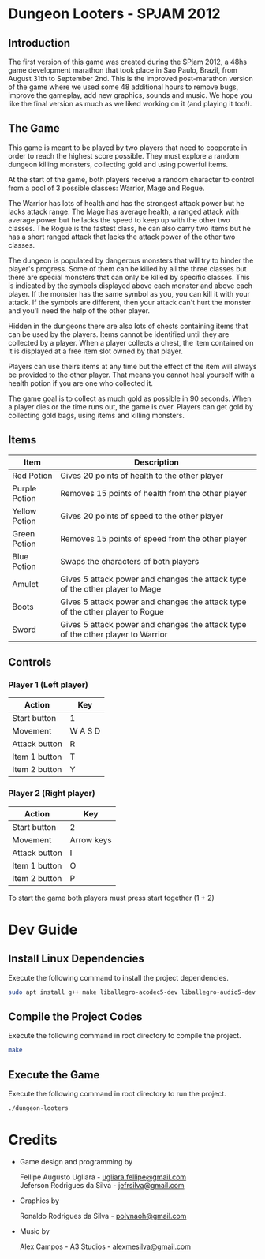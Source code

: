# Dungeon Looters - SPJAM 2012

## Introduction

The first version of this game was created during the SPjam 2012, a 48hs game 
development marathon that took place in Sao Paulo, Brazil, from August 31th to 
September 2nd. This is the improved post-marathon version of the game where we 
used some 48 additional hours to remove bugs, improve the gameplay, add new
graphics, sounds and music. We hope you like the final version as much as we
liked working on it (and playing it too!).


## The Game

This game is meant to be played by two players that need to cooperate in order
to reach the highest score possible. They must explore a random dungeon killing
monsters, collecting gold and using powerful items.

At the start of the game, both players receive a random character to control
from a pool of 3 possible classes: Warrior, Mage and Rogue. 

The Warrior has lots of health and has the strongest attack power but he lacks
attack range. The Mage has average health, a ranged attack with average power
but he lacks the speed to keep up with the other two classes. The Rogue is the
fastest class, he can also carry two items but he has a short ranged attack 
that lacks the attack power of the other two classes.

The dungeon is populated by dangerous monsters that will try to hinder the
player's progress. Some of them can be killed by all the three classes but there
are special monsters that can only be killed by specific classes. This is 
indicated by the symbols displayed above each monster and above each player. If
the monster has the same symbol as you, you can kill it with your attack. If 
the symbols are different, then your attack can't hurt the monster and you'll
need the help of the other player.

Hidden in the dungeons there are also lots of chests containing items that can
be used by the players. Items cannot be identified until they are collected by a 
player. When a player collects a chest, the item contained on it is displayed
at a free item slot owned by that player. 

Players can use theirs items at any time but the effect of the item will always
be provided to the other player. That means you cannot heal yourself with a 
health potion if you are one who collected it.

The game goal is to collect as much gold as possible in 90 seconds. When a
player dies or the time runs out, the game is over. Players can get gold by 
collecting gold bags, using items and killing monsters. 


## Items

| Item          | Description                                                                     |
|---------------|---------------------------------------------------------------------------------|
| Red Potion    | Gives 20 points of health to the other player                                   |
| Purple Potion | Removes 15 points of health from the other player                               |
| Yellow Potion | Gives 20 points of speed to the other player                                    |
| Green Potion  | Removes 15 points of speed from the other player                                |
| Blue Potion   | Swaps the characters of both players                                            |
| Amulet        | Gives 5 attack power and changes the attack type of the other player to Mage    |
| Boots         | Gives 5 attack power and changes the attack type of the other player to Rogue   |
| Sword         | Gives 5 attack power and changes the attack type of the other player to Warrior |


## Controls

### Player 1 (Left player)

| Action        | Key     |
|---------------|---------|
| Start button  | 1       |
| Movement      | W A S D |
| Attack button | R       |
| Item 1 button | T       |
| Item 2 button | Y       |

### Player 2 (Right player)

| Action        | Key        |
|---------------|------------|
| Start button  | 2          |
| Movement      | Arrow keys |
| Attack button | I          |
| Item 1 button | O          |
| Item 2 button | P          |

To start the game both players must press start together (1 + 2)


# Dev Guide

## Install Linux Dependencies

Execute the following command to install the project dependencies.

```bash
sudo apt install g++ make liballegro-acodec5-dev liballegro-audio5-dev liballegro-dialog5-dev liballegro-image5-dev liballegro-physfs5-dev liballegro-ttf5-dev liballegro-video5-dev liballegro5-dev
```

## Compile the Project Codes

Execute the following command in root directory to compile the project.

```bash
make
```

## Execute the Game

Execute the following command in root directory to run the project.

```bash
./dungeon-looters
```

# Credits

* Game design and programming by

  Fellipe Augusto Ugliara - <ugliara.fellipe@gmail.com>  
  Jeferson Rodrigues da Silva - <jefrsilva@gmail.com>

* Graphics by

  Ronaldo Rodrigues da Silva - <polynaoh@gmail.com>

* Music by

  Alex Campos - A3 Studios - <alexmesilva@gmail.com>


